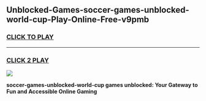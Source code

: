
## Unblocked-Games-soccer-games-unblocked-world-cup-Play-Online-Free-v9pmb
<h3>
<a href="https://premium76.site?title=soccer-games-unblocked-world-cup&ref=26A">CLICK TO PLAY</a></h3>
<hr>

<h3>
<a href="https://premium76.site?title=soccer-games-unblocked-world-cup&ref=26A">CLICK 2 PLAY</a>
  
</h3>

<a href="https://premium76.site?title=soccer-games-unblocked-world-cup&ref=26A"><img src="https://clearcache.store/games.png"></a>


**soccer-games-unblocked-world-cup games unblocked: Your Gateway to Fun and Accessible Online Gaming**
